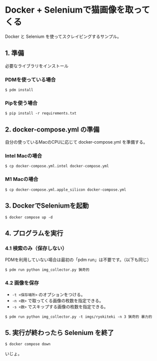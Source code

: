 # Docker + Seleniumで猫画像を取ってくる

Docker と Selenium を使ってスクレイピングするサンプル。

## 1. 準備

必要なライブラリをインストール

### PDMを使っている場合

``` shell
$ pdm install
```

### Pipを使う場合

``` shell
$ pip install -r requirements.txt
```

## 2. docker-compose.yml の準備

自分の使っているMacのCPUに応じて docker-compose.yml を準備する。

### Intel Macの場合

``` shell
$ cp docker-compose.yml.intel docker-compose.yml
```

### M1 Macの場合

``` shell
$ cp docker-compose.yml.apple_silicon docker-compose.yml
```

## 3. DockerでSeleniumを起動

``` shell
$ docker compose up -d
```

## 4. プログラムを実行

### 4.1 検索のみ（保存しない）

PDMを利用していない場合は最初の「pdm run」は不要です。（以下も同じ）

``` shell
$ pdm run python img_collector.py 猟奇的
```

### 4.2 画像を保存

- `-t <保存場所>` のオプションをつける。
- `-n <数>` で取ってくる画像の枚数を指定できる。
- `-s <数>` でスキップする画像の枚数を指定できる。

``` shell
$ pdm run python img_collector.py -t imgs/ryokiteki -n 3 猟奇的 暴力的
```

## 5. 実行が終わったら Selenium を終了

``` shell
$ docker compose down
```

いじょ。

